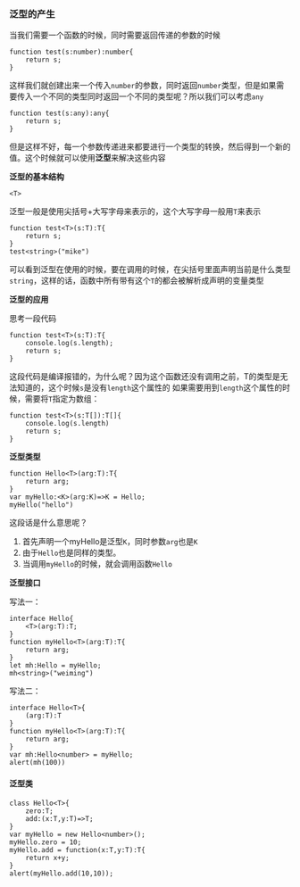 ### 泛型的产生
当我们需要一个函数的时候，同时需要返回传递的参数的时候
```
function test(s:number):number{
    return s;
}
```
这样我们就创建出来一个传入`number`的参数，同时返回`number`类型，但是如果需要传入一个不同的类型同时返回一个不同的类型呢？所以我们可以考虑`any`

```
function test(s:any):any{
    return s;
}
```
但是这样不好，每一个参数传递进来都要进行一个类型的转换，然后得到一个新的值。这个时候就可以使用**泛型**来解决这些内容

**泛型的基本结构**
```
<T>
```
泛型一般是使用尖括号+大写字母来表示的，这个大写字母一般用`T`来表示

```
function test<T>(s:T):T{
    return s;
}
test<string>("mike")
```
可以看到泛型在使用的时候，要在调用的时候，在尖括号里面声明当前是什么类型`string`，这样的话，函数中所有带有这个`T`的都会被解析成声明的变量类型

**泛型的应用**

思考一段代码
```
function test<T>(s:T):T{
    console.log(s.length);
    return s;
}
```
这段代码是编译报错的，为什么呢？因为这个函数还没有调用之前，T的类型是无法知道的，这个时候`s`是没有`length`这个属性的
如果需要用到`length`这个属性的时候，需要将`T`指定为数组：
```
function test<T>(s:T[]):T[]{
    console.log(s.length)
    return s;
}
```

**泛型类型**
```
function Hello<T>(arg:T):T{
    return arg;
}
var myHello:<K>(arg:K)=>K = Hello;
myHello("hello")
```
这段话是什么意思呢？
1. 首先声明一个myHello是泛型`K`，同时参数`arg`也是`K`
2. 由于`Hello`也是同样的类型。
3. 当调用`myHello`的时候，就会调用函数`Hello`

**泛型接口**

写法一：
```
interface Hello{
    <T>(arg:T):T;
}
function myHello<T>(arg:T):T{
    return arg;
}
let mh:Hello = myHello;
mh<string>("weiming")
```

写法二：

```
interface Hello<T>{
    (arg:T):T
}
function myHello<T>(arg:T):T{
    return arg;
}
var mh:Hello<number> = myHello;
alert(mh(100))
```

#### 泛型类
```
class Hello<T>{
    zero:T;
    add:(x:T,y:T)=>T;
}
var myHello = new Hello<number>();
myHello.zero = 10;
myHello.add = function(x:T,y:T):T{
    return x+y;
}
alert(myHello.add(10,10));
```
